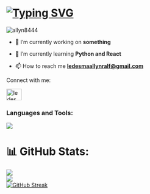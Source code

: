 <h1><a href="https://git.io/typing-svg"><img src="https://readme-typing-svg.demolab.com?font=Fira+Code&size=30&pause=1000&color=41DFCD&width=450&height=60&lines=Hi+%F0%9F%91%8B%2C+I'm+Allyn!;Everyday+we+learn.;+Autodidact+%F0%9F%A7%91%F0%9F%8F%BB%E2%80%8D%F0%9F%92%BB;I+only+code+for+fun!+%F0%9F%92%BB" alt="Typing SVG" /></a></h1>

<p align="left"> <img src="https://komarev.com/ghpvc/?username=allyn8444&label=Profile%20views&color=0e75b6&style=flat" alt="allyn8444" /> </p>

- 🔭 I’m currently working on **something**

- 🌱 I’m currently learning **Python and React**

- 📫 How to reach me **ledesmaallynralf@gmail.com**

<p align="left">Connect with me:</p>
<p align="left">
<a href="https://linkedin.com/in/ledesmaar" target="_blank"><img align="center" src="https://raw.githubusercontent.com/rahuldkjain/github-profile-readme-generator/master/src/images/icons/Social/linked-in-alt.svg" alt="ledesmaar" height="30" width="40" /></a>
</p>

<h3 align="left">Languages and Tools:</h3>

<p align="left">
  <a href="https://skillicons.dev">
    <img src="https://skillicons.dev/icons?i=git,html,css,js,ts,python,bootstrap,tailwind,react,nextjs" />
  </a>
</p>


# 📊 GitHub Stats:
![](https://github-readme-stats.vercel.app/api/top-langs/?username=allyn8444&theme=tokyonight&hide_border=false&include_all_commits=false&count_private=false&layout=compact)<br/>
![](https://github-readme-stats.vercel.app/api?username=allyn8444&theme=tokyonight&hide_border=false&include_all_commits=false&count_private=false)<br/>
[![GitHub Streak](https://streak-stats.demolab.com/?user=allyn8444&theme=tokyonight)](https://git.io/streak-stats)
